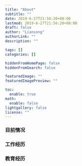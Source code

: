 ```yaml
---
title: "About"
subtitle: ""
date: 2019-6-27T21:56:20+08:00
lastmod: 2019-6-27T21:56:20+08:00
draft: false
author: "Liansong"
authorLink: ""
description: ""

tags: []
categories: []

hiddenFromHomePage: false
hiddenFromSearch: false

featuredImage: ""
featuredImagePreview: ""

toc:
  enable: true
math:
  enable: false
lightgallery: false
license: ""
---
```


### 目前情况



### 工作经历



### 教育经历



